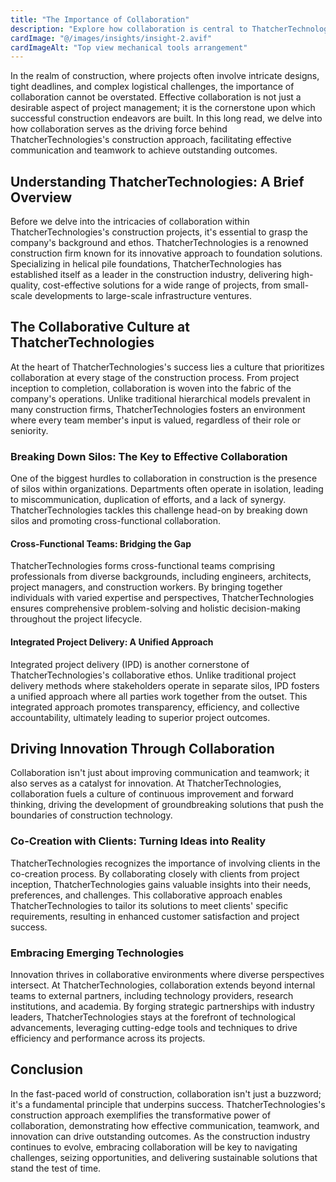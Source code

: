 ```yaml
---
title: "The Importance of Collaboration"
description: "Explore how collaboration is central to ThatcherTechnologies's construction approach, driving effective communication and teamwork to achieve outstanding outcomes."
cardImage: "@/images/insights/insight-2.avif"
cardImageAlt: "Top view mechanical tools arrangement"
---
```


In the realm of construction, where projects often involve intricate designs, tight deadlines, and complex logistical challenges, the importance of collaboration cannot be overstated. Effective collaboration is not just a desirable aspect of project management; it is the cornerstone upon which successful construction endeavors are built. In this long read, we delve into how collaboration serves as the driving force behind ThatcherTechnologies's construction approach, facilitating effective communication and teamwork to achieve outstanding outcomes.

## Understanding ThatcherTechnologies: A Brief Overview

Before we delve into the intricacies of collaboration within ThatcherTechnologies's construction projects, it's essential to grasp the company's background and ethos. ThatcherTechnologies is a renowned construction firm known for its innovative approach to foundation solutions. Specializing in helical pile foundations, ThatcherTechnologies has established itself as a leader in the construction industry, delivering high-quality, cost-effective solutions for a wide range of projects, from small-scale developments to large-scale infrastructure ventures.

## The Collaborative Culture at ThatcherTechnologies

At the heart of ThatcherTechnologies's success lies a culture that prioritizes collaboration at every stage of the construction process. From project inception to completion, collaboration is woven into the fabric of the company's operations. Unlike traditional hierarchical models prevalent in many construction firms, ThatcherTechnologies fosters an environment where every team member's input is valued, regardless of their role or seniority.

### Breaking Down Silos: The Key to Effective Collaboration

One of the biggest hurdles to collaboration in construction is the presence of silos within organizations. Departments often operate in isolation, leading to miscommunication, duplication of efforts, and a lack of synergy. ThatcherTechnologies tackles this challenge head-on by breaking down silos and promoting cross-functional collaboration.

#### Cross-Functional Teams: Bridging the Gap

ThatcherTechnologies forms cross-functional teams comprising professionals from diverse backgrounds, including engineers, architects, project managers, and construction workers. By bringing together individuals with varied expertise and perspectives, ThatcherTechnologies ensures comprehensive problem-solving and holistic decision-making throughout the project lifecycle.

#### Integrated Project Delivery: A Unified Approach

Integrated project delivery (IPD) is another cornerstone of ThatcherTechnologies's collaborative ethos. Unlike traditional project delivery methods where stakeholders operate in separate silos, IPD fosters a unified approach where all parties work together from the outset. This integrated approach promotes transparency, efficiency, and collective accountability, ultimately leading to superior project outcomes.

## Driving Innovation Through Collaboration

Collaboration isn't just about improving communication and teamwork; it also serves as a catalyst for innovation. At ThatcherTechnologies, collaboration fuels a culture of continuous improvement and forward thinking, driving the development of groundbreaking solutions that push the boundaries of construction technology.

### Co-Creation with Clients: Turning Ideas into Reality

ThatcherTechnologies recognizes the importance of involving clients in the co-creation process. By collaborating closely with clients from project inception, ThatcherTechnologies gains valuable insights into their needs, preferences, and challenges. This collaborative approach enables ThatcherTechnologies to tailor its solutions to meet clients' specific requirements, resulting in enhanced customer satisfaction and project success.

### Embracing Emerging Technologies

Innovation thrives in collaborative environments where diverse perspectives intersect. At ThatcherTechnologies, collaboration extends beyond internal teams to external partners, including technology providers, research institutions, and academia. By forging strategic partnerships with industry leaders, ThatcherTechnologies stays at the forefront of technological advancements, leveraging cutting-edge tools and techniques to drive efficiency and performance across its projects.

## Conclusion

In the fast-paced world of construction, collaboration isn't just a buzzword; it's a fundamental principle that underpins success. ThatcherTechnologies's construction approach exemplifies the transformative power of collaboration, demonstrating how effective communication, teamwork, and innovation can drive outstanding outcomes. As the construction industry continues to evolve, embracing collaboration will be key to navigating challenges, seizing opportunities, and delivering sustainable solutions that stand the test of time.